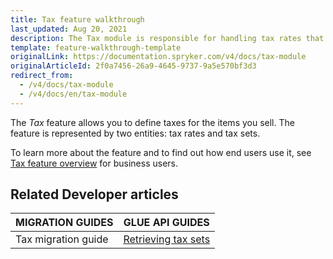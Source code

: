 ```yaml
---
title: Tax feature walkthrough
last_updated: Aug 20, 2021
description: The Tax module is responsible for handling tax rates that can apply for products, product options or shipment.
template: feature-walkthrough-template
originalLink: https://documentation.spryker.com/v4/docs/tax-module
originalArticleId: 2f0a7456-26a9-4645-9737-9a5e570bf3d3
redirect_from:
  - /v4/docs/tax-module
  - /v4/docs/en/tax-module
---
```


The _Tax_ feature allows you to define taxes for the items you sell. The feature is represented by two entities: tax rates and tax sets.


To learn more about the feature and to find out how end users use it, see [Tax feature overview](/docs/scos/user/features/{{page.version}}/tax-feature-overview.html) for business users.

## Related Developer articles

| MIGRATION GUIDES | GLUE API GUIDES | 
|---|---|
|Tax migration guide | [Retrieving tax sets](/docs/scos/dev/glue-api-guides/{{page.version}}/managing-products/abstract-products/retrieving-tax-sets.html) | |


